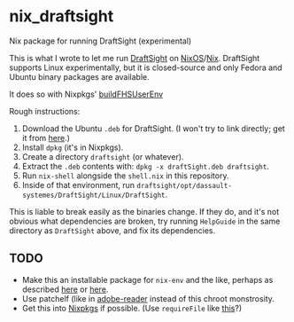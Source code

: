 # nix_draftsight
Nix package for running DraftSight (experimental)

This is what I wrote to let me run
[DraftSight](https://www.3ds.com/products-services/draftsight-cad-software/) on
[NixOS](https://nixos.org/)/[Nix](https://nixos.org/nix/).  DraftSight
supports Linux experimentally, but it is closed-source and only Fedora
and Ubuntu binary packages are available.

It does so with Nixpkgs'
[buildFHSUserEnv](https://nixos.org/nixpkgs/manual/#sec-fhs-environments)

Rough instructions:

1. Download the Ubuntu `.deb` for DraftSight.  (I won't try to link
   directly; get it from
   [here](https://www.3ds.com/products-services/draftsight-cad-software/free-download/).)
2. Install `dpkg` (it's in Nixpkgs).
3. Create a directory `draftsight` (or whatever).
4. Extract the `.deb` contents with: `dpkg -x draftSight.deb draftsight`.
5. Run `nix-shell` alongside the `shell.nix` in this repository.
6. Inside of that environment, run
   `draftsight/opt/dassault-systemes/DraftSight/Linux/DraftSight`.

This is liable to break easily as the binaries change.  If they do,
and it's not obvious what dependencies are broken, try running
`HelpGuide` in the same directory as `DraftSight` above, and fix its
dependencies.

## TODO

- Make this an installable package for `nix-env` and the like, perhaps
  as described
  [here](http://anderspapitto.com/posts/2015-02-28-deb-installation-nixos.html) or
  [here](https://sandervanderburg.blogspot.fr/2013/09/composing-fhs-compatible-chroot.html).
- Use patchelf (like in
  [adobe-reader](https://github.com/NixOS/nixpkgs/tree/master/pkgs/applications/misc/adobe-reader) instead of
  this chroot monstrosity.
- Get this into [Nixpkgs](https://nixos.org/nixpkgs/) if possible.
  (Use `requireFile` like
  [this](https://github.com/NixOS/nixpkgs/blob/master/pkgs/development/compilers/oraclejdk/jdk-linux-base.nix#L70)?)
